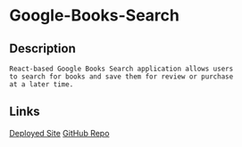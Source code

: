 # Google-Books-Search

## Description

    React-based Google Books Search application allows users
    to search for books and save them for review or purchase
    at a later time.

## Links

[Deployed Site](https://books-search-reactionary.herokuapp.com/)
[GitHub Repo](https://github.com/takolad/google-books-search)
